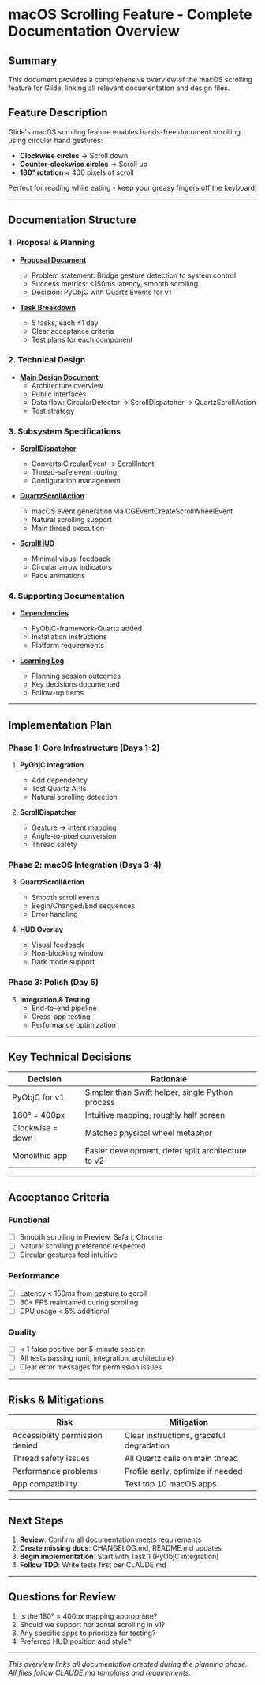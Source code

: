# macOS Scrolling Feature - Complete Documentation Overview

## Summary
This document provides a comprehensive overview of the macOS scrolling feature for Glide, linking all relevant documentation and design files.

## Feature Description
Glide's macOS scrolling feature enables hands-free document scrolling using circular hand gestures:
- **Clockwise circles** → Scroll down
- **Counter-clockwise circles** → Scroll up
- **180° rotation** ≈ 400 pixels of scroll

Perfect for reading while eating - keep your greasy fingers off the keyboard!

---

## Documentation Structure

### 1. Proposal & Planning
- **[Proposal Document](proposals/macos-scrolling.md)**
  - Problem statement: Bridge gesture detection to system control
  - Success metrics: <150ms latency, smooth scrolling
  - Decision: PyObjC with Quartz Events for v1

- **[Task Breakdown](planning/macos-scrolling/TASKS.md)**
  - 5 tasks, each ≤1 day
  - Clear acceptance criteria
  - Test plans for each component

### 2. Technical Design
- **[Main Design Document](designs/macos-scrolling/DESIGN.md)**
  - Architecture overview
  - Public interfaces
  - Data flow: CircularDetector → ScrollDispatcher → QuartzScrollAction
  - Test strategy

### 3. Subsystem Specifications
- **[ScrollDispatcher](designs/macos-scrolling/subsystems/scroll-dispatcher.md)**
  - Converts CircularEvent → ScrollIntent
  - Thread-safe event routing
  - Configuration management

- **[QuartzScrollAction](designs/macos-scrolling/subsystems/quartz-scroll-action.md)**
  - macOS event generation via CGEventCreateScrollWheelEvent
  - Natural scrolling support
  - Main thread execution

- **[ScrollHUD](designs/macos-scrolling/subsystems/scroll-hud.md)**
  - Minimal visual feedback
  - Circular arrow indicators
  - Fade animations

### 4. Supporting Documentation
- **[Dependencies](DEPENDENCIES.md)**
  - PyObjC-framework-Quartz added
  - Installation instructions
  - Platform requirements

- **[Learning Log](learnings/2025-01-09-macos-scrolling-planning.md)**
  - Planning session outcomes
  - Key decisions documented
  - Follow-up items

---

## Implementation Plan

### Phase 1: Core Infrastructure (Days 1-2)
1. **PyObjC Integration**
   - Add dependency
   - Test Quartz APIs
   - Natural scrolling detection

2. **ScrollDispatcher**
   - Gesture → intent mapping
   - Angle-to-pixel conversion
   - Thread safety

### Phase 2: macOS Integration (Days 3-4)
3. **QuartzScrollAction**
   - Smooth scroll events
   - Begin/Changed/End sequences
   - Error handling

4. **HUD Overlay**
   - Visual feedback
   - Non-blocking window
   - Dark mode support

### Phase 3: Polish (Day 5)
5. **Integration & Testing**
   - End-to-end pipeline
   - Cross-app testing
   - Performance optimization

---

## Key Technical Decisions

| Decision | Rationale |
|----------|-----------|
| PyObjC for v1 | Simpler than Swift helper, single Python process |
| 180° = 400px | Intuitive mapping, roughly half screen |
| Clockwise = down | Matches physical wheel metaphor |
| Monolithic app | Easier development, defer split architecture to v2 |

---

## Acceptance Criteria

### Functional
- [ ] Smooth scrolling in Preview, Safari, Chrome
- [ ] Natural scrolling preference respected
- [ ] Circular gestures feel intuitive

### Performance
- [ ] Latency < 150ms from gesture to scroll
- [ ] 30+ FPS maintained during scrolling
- [ ] CPU usage < 5% additional

### Quality
- [ ] < 1 false positive per 5-minute session
- [ ] All tests passing (unit, integration, architecture)
- [ ] Clear error messages for permission issues

---

## Risks & Mitigations

| Risk | Mitigation |
|------|------------|
| Accessibility permission denied | Clear instructions, graceful degradation |
| Thread safety issues | All Quartz calls on main thread |
| Performance problems | Profile early, optimize if needed |
| App compatibility | Test top 10 macOS apps |

---

## Next Steps

1. **Review**: Confirm all documentation meets requirements
2. **Create missing docs**: CHANGELOG.md, README.md updates
3. **Begin implementation**: Start with Task 1 (PyObjC integration)
4. **Follow TDD**: Write tests first per CLAUDE.md

---

## Questions for Review

1. Is the 180° = 400px mapping appropriate?
2. Should we support horizontal scrolling in v1?
3. Any specific apps to prioritize for testing?
4. Preferred HUD position and style?

---

*This overview links all documentation created during the planning phase. All files follow CLAUDE.md templates and requirements.*